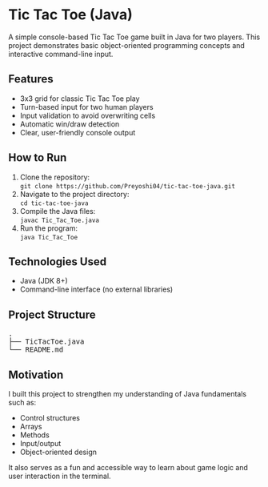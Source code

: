 <h1>Tic Tac Toe (Java)</h1>

<p>A simple console-based Tic Tac Toe game built in Java for two players. This project demonstrates basic object-oriented programming concepts and interactive command-line input.</p>

<h2>Features</h2>
<ul>
  <li>3x3 grid for classic Tic Tac Toe play</li>
  <li>Turn-based input for two human players</li>
  <li>Input validation to avoid overwriting cells</li>
  <li>Automatic win/draw detection</li>
  <li>Clear, user-friendly console output</li>
</ul>

<h2>How to Run</h2>
<ol>
  <li>Clone the repository:<br>
    <code>git clone https://github.com/Preyoshi04/tic-tac-toe-java.git</code>
  </li>
  <li>Navigate to the project directory:<br>
    <code>cd tic-tac-toe-java</code>
  </li>
  <li>Compile the Java files:<br>
    <code>javac Tic_Tac_Toe.java</code>
  </li>
  <li>Run the program:<br>
    <code>java Tic_Tac_Toe</code>
  </li>
</ol>

<h2>Technologies Used</h2>
<ul>
  <li>Java (JDK 8+)</li>
  <li>Command-line interface (no external libraries)</li>
</ul>

<h2>Project Structure</h2>
<pre>
.
├── TicTacToe.java
└── README.md
</pre>

<h2>Motivation</h2>
<p>I built this project to strengthen my understanding of Java fundamentals such as:</p>
<ul>
  <li>Control structures</li>
  <li>Arrays</li>
  <li>Methods</li>
  <li>Input/output</li>
  <li>Object-oriented design</li>
</ul>
<p>It also serves as a fun and accessible way to learn about game logic and user interaction in the terminal.</p>



